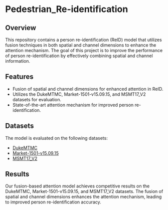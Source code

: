 # Pedestrian_Re-identification

## Overview

This repository contains a person re-identification (ReID) model that utilizes fusion techniques in both spatial and channel dimensions to enhance the attention mechanism. The goal of this project is to improve the performance of person re-identification by effectively combining spatial and channel information.

## Features

- Fusion of spatial and channel dimensions for enhanced attention in ReID.
- Utilizes the DukeMTMC, Market-1501-v15.09.15, and MSMT17_V2 datasets for evaluation.
- State-of-the-art attention mechanism for improved person re-identification.

## Datasets

The model is evaluated on the following datasets:
- [DukeMTMC](https://drive.google.com/file/d/1jjE85dRCMOgRtvJ5RQV9-Afs-2_5dY3O/view)
- [Market-1501-v15.09.15](https://www.kaggle.com/pengcw1/market1501)
- [MSMT17_V2](https://www.msmt17.net/)

## Results

Our fusion-based attention model achieves competitive results on the DukeMTMC, Market-1501-v15.09.15, and MSMT17_V2 datasets. The fusion of spatial and channel dimensions enhances the attention mechanism, leading to improved person re-identification accuracy.
